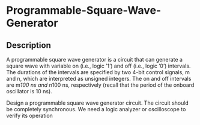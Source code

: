 # Programmable-Square-Wave-Generator

## Description

A programmable square wave generator is a circuit that can generate a square wave with variable
on (i.e., logic ’1’) and off (i.e., logic ’0’) intervals. The durations of the intervals are specified by
two 4-bit control signals, m and n, which are interpreted as unsigned integers. The on and off
intervals are m*100 ns and n*100 ns, respectively (recall that the period of the onboard oscillator
is 10 ns). 

Design a programmable square wave generator circuit. The circuit should be
completely synchronous. We need a logic analyzer or oscilloscope to verify its operation
